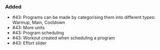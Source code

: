 ### Added

- #43: Programs can be made by categorising them into different types: Warmup, Main, Cooldown
- #43: More units
- #43: Program scheduling
- #43: Workout created when scheduling a program
- #43: Effort slider
